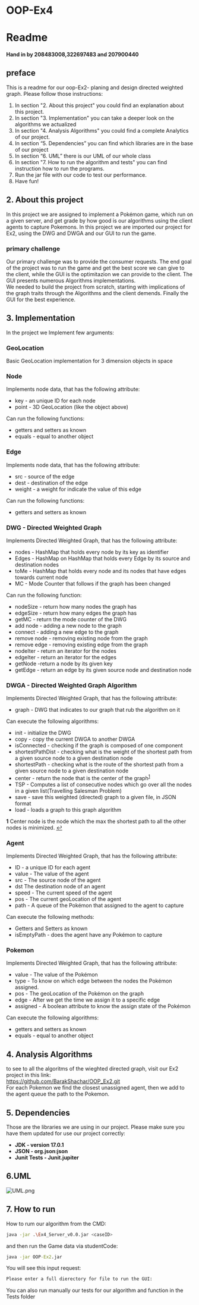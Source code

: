 # OOP-Ex4
# Readme

#### Hand in by 208483008,322697483 and 207900440

## preface

This is a readme for our oop-Ex2- planing and design directed weighted graph.
Please follow those instructions:
1. In section "2. About this project" you could find an explanation about this project.
2. In section "3. Implementation" you can take a deeper look on the algorithms we actualized
3. In section "4. Analysis Algorithms" you could find a complete Analytics of our project.
4. In section “5. Dependencies” you can find which libraries are in the base of our project
5. In section “6. UML” there is our UML of our whole class
6. In section "7. How to run the algorithm and tests" you can find instruction how to run the programs.
7. Run the jar file with our code to test our performance.
8. Have fun!


## 2. About this project
In this project we are assigned to implement a Pokémon game, which run on a given server, and get grade by how good is our algorithms using the client agents to capture Pokemons.
In this project we are imported our project for Ex2, using the DWG and DWGA and our GUI to run the game.


### primary challenge
Our primary challenge was to provide the consumer requests. The end goal of the project was to run the game and get the best score we can give to the client, while the GUI is the optimitazion we can provide to the client.
The GUI presents numerous Algorithms implementations.  
We needed to build the project from scratch, starting with implications of the graph traits through the Algorithms and the client demends. Finally the GUI for the best experience.


## 3. Implementation
In the project we Implement few arguments:

### GeoLocation
Basic GeoLocation implementation for 3 dimension objects in space

### Node
Implements node data, that has the following attribute:
* key - an unique ID for each node
* point - 3D GeoLocation (like the object above)

Can run the following functions:
* getters and setters as known
* equals - equal to another object

### Edge
Implements node data, that has the following attribute:

* src - source of the edge
* dest - destination of the edge
* weight - a weight for indicate the value of this edge

Can run the following functions:

* getters and setters as known

### DWG - Directed Weighted Graph
Implements Directed Weighted Graph, that has the following attribute:
* nodes - HashMap that holds every node by its key as identifier
* Edges - HashMap on HashMap that holds every Edge by its source and destination nodes
* toMe - HashMap that holds every node and its nodes that have edges towards current node
* MC - Mode Counter that follows if the graph has been changed

Can run the following function:

* nodeSize - return how many nodes the graph has
* edgeSize - return how many edges the graph has
* getMC - return the mode counter of the DWG
* add node - adding a new node to the graph
* connect - adding a new edge to the graph
* remove node - removing existing node from the graph
* remove edge - removing existing edge from the graph
* nodeIter - return an iterator for the nodes
* edgeIter - return an iterator for the edges
* getNode -return a node by its given key
* getEdge - return an edge by its given source node and destination node

### DWGA - Directed Weighted Graph Algorithm
Implements Directed Weighted Graph, that has the following attribute:
* graph - DWG that indicates to our graph that rub the algorithm on it

Can execute the following algorithms:

* init - initialize the DWG
* copy - copy the current DWGA to another DWGA
* isConnected - checking if the graph is composed of one component
* shortestPathDist - checking what is the weight of the shortest path from a given  source node to a given destination node
* shortestPath - checking what is the route of the shortest path from a given  source node to a given destination node
* center - return the node that is the center of the graph<sup id="a1">[1](#f1)</sup>
* TSP - Computes a list of consecutive nodes which go over all the nodes in a given list(Travelling Salesman Problem)
* save - save this weighted (directed) graph to a given file, in JSON format
* load - loads a graph to this graph algorithm

<b id="f1">1</b> Center node is the node which the max the shortest path to all the other nodes is minimized. [↩](#a1)

### Agent
Implements Directed Weighted Graph, that has the following attribute:
* ID - a unique ID for each agent
* value - The value of the agent
* src - The source node of the agent
* dst The destination node of an agent
* speed - The current speed of the agent
* pos - The current geoLocation of the agent
* path - A queue of the Pokémon that assigned to the agent to capture

Can execute the following methods:
* Getters and Setters as known
* isEmptyPath - does the agent have any Pokémon to capture

### Pokemon
Implements Directed Weighted Graph, that has the following attribute:
* value - The value of the Pokémon
* type - To know on which edge between the nodes the Pokémon assigned.
* pos - The geoLocation of the Pokémon on the graph
* edge - After we get the time we assign it to a specific edge
* assigned - A boolean attribute to know the assign state of the Pokémon

Can execute the following algorithms:
* getters and setters as known
* equals - equal to another object


## 4. Analysis Algorithms
to see to all the algoritms of the wieghted directed graph, visit our Ex2 project in this link:   
https://github.com/BarakShachar/OOP_Ex2.git  
For each Pokemon we find the closest unassigned agent, then we add to the agent queue the path to the Pokemon.


## 5. Dependencies
Those are the libraries we are using in our project. Please make sure you have them updated for use our project correctly:

* <b>JDK - version 17.0.1</b>
* <b>JSON - org.json:json</b>
* <b>Junit Tests - Junit.jupiter</b>
  <b></b>

## 6.UML
![UML.png](UML.png)

## 7. How to run
How to rum our algorithm from the CMD:

```bash
java -jar .\Ex4_Server_v0.0.jar <caseID> 
```
and then run the Game data via studentCode:
```cmd
java -jar OOP-Ex2.jar
```
You will see this input request:
```cmd
Please enter a full dierectory for file to run the GUI:
```

You can also run manually our tests for our algorithm and function in the Tests folder

